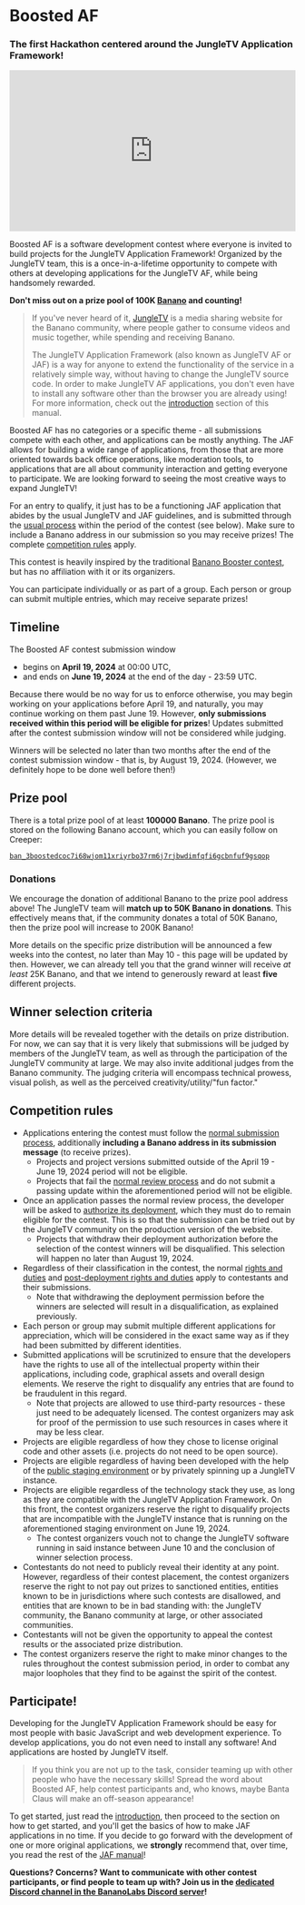 # Boosted AF

<h3>The first Hackathon centered around the JungleTV Application Framework!</h3>

<div style="position: relative; padding-bottom: 56.25%; height: 0; overflow: hidden; margin-top: 1em">
  <iframe style="position: absolute; top: 0; left: 0; width: 100%; height: 100%; margin: 0" src="https://www.youtube.com/embed/K3WHrBgQreQ?si=s4MDofZagneqM86C" title="YouTube video player" frameborder="0" allow="accelerometer; autoplay; clipboard-write; encrypted-media; gyroscope; picture-in-picture; web-share" referrerpolicy="strict-origin-when-cross-origin" allowfullscreen></iframe>
</div>

Boosted AF is a software development contest where everyone is invited to build projects for the JungleTV Application Framework!
Organized by the JungleTV team, this is a once-in-a-lifetime opportunity to compete with others at developing applications for the JungleTV AF, while being handsomely rewarded.

**Don't miss out on a prize pool of 100K [Banano](https://banano.cc) and counting!**

> If you've never heard of it, [JungleTV](https://jungletv.live) is a media sharing website for the Banano community, where people gather to consume videos and music together, while spending and receiving Banano.
>
> The JungleTV Application Framework (also known as JungleTV AF or JAF) is a way for anyone to extend the functionality of the service in a relatively simple way, without having to change the JungleTV source code.
In order to make JungleTV AF applications, you don't even have to install any software other than the browser you are already using!
For more information, check out the [introduction](./introduction/README.md) section of this manual.

Boosted AF has no categories or a specific theme - all submissions compete with each other, and applications can be mostly anything.
The JAF allows for building a wide range of applications, from those that are more oriented towards back office operations, like moderation tools, to applications that are all about community interaction and getting everyone to participate.
We are looking forward to seeing the most creative ways to expand JungleTV!

For an entry to qualify, it just has to be a functioning JAF application that abides by the usual JungleTV and JAF guidelines, and is submitted through the [usual process](manual/review_deployment.md#submitting-an-application) within the period of the contest (see below).
Make sure to include a Banano address in our submission so you may receive prizes!
The complete [competition rules](#competition-rules) apply.

This contest is heavily inspired by the traditional [Banano Booster contest](https://medium.com/banano/show-us-what-you-got-banano-booster-3-announcement-f019a22fae27), but has no affiliation with it or its organizers.

You can participate individually or as part of a group.
Each person or group can submit multiple entries, which may receive separate prizes!

## Timeline

The Boosted AF contest submission window
- begins on **April 19, 2024** at 00:00 UTC,
- and ends on **June 19, 2024** at the end of the day - 23:59 UTC.

Because there would be no way for us to enforce otherwise, you may begin working on your applications before April 19, and naturally, you may continue working on them past June 19.
However, **only submissions received within this period will be eligible for prizes**!
Updates submitted after the contest submission window will not be considered while judging.

Winners will be selected no later than two months after the end of the contest submission window - that is, by August 19, 2024.
(However, we definitely hope to be done well before then!)

## Prize pool

There is a total prize pool of at least **100000 Banano**.
The prize pool is stored on the following Banano account, which you can easily follow on Creeper:

[`ban_3boostedcoc7i68wjom11xriyrbo37rm6j7rjbwdimfqfi6gcbnfuf9gsqop`](https://creeper.banano.cc/account/ban_3boostedcoc7i68wjom11xriyrbo37rm6j7rjbwdimfqfi6gcbnfuf9gsqop)

### Donations

We encourage the donation of additional Banano to the prize pool address above!
The JungleTV team will **match up to 50K Banano in donations**.
This effectively means that, if the community donates a total of 50K Banano, then the prize pool will increase to 200K Banano!

More details on the specific prize distribution will be announced a few weeks into the contest, no later than May 10 - this page will be updated by then.
However, we can already tell you that the grand winner will receive _at least_ 25K Banano, and that we intend to generously reward at least **five** different projects.

## Winner selection criteria

More details will be revealed together with the details on prize distribution.
For now, we can say that it is very likely that submissions will be judged by members of the JungleTV team, as well as through the participation of the JungleTV community at large.
We may also invite additional judges from the Banano community.
The judging criteria will encompass technical prowess, visual polish, as well as the perceived creativity/utility/"fun factor."

## Competition rules

- Applications entering the contest must follow the [normal submission process](manual/review_deployment.md#submitting-an-application), additionally **including a Banano address in its submission message** (to receive prizes).
  - Projects and project versions submitted outside of the April 19 - June 19, 2024 period will not be eligible.
  - Projects that fail the [normal review process](manual/review_deployment.md#scope-of-the-review) and do not submit a passing update within the aforementioned period will not be eligible.
- Once an application passes the normal review process, the developer will be asked to [authorize its deployment](manual/review_deployment.md#deployment), which they must do to remain eligible for the contest.
  This is so that the submission can be tried out by the JungleTV community on the production version of the website.
  - Projects that withdraw their deployment authorization before the selection of the contest winners will be disqualified.
    This selection will happen no later than August 19, 2024.
- Regardless of their classification in the contest, the normal [rights and duties](manual/review_deployment.md#rights-and-duties) and [post-deployment rights and duties](manual/review_deployment.md#post-deployment-rights-and-duties) apply to contestants and their submissions.
  - Note that withdrawing the deployment permission before the winners are selected will result in a disqualification, as explained previously.
- Each person or group may submit multiple different applications for appreciation, which will be considered in the exact same way as if they had been submitted by different identities.
- Submitted applications will be scrutinized to ensure that the developers have the rights to use all of the intellectual property within their applications, including code, graphical assets and overall design elements.
  We reserve the right to disqualify any entries that are found to be fraudulent in this regard.
  - Note that projects are allowed to use third-party resources - these just need to be adequately licensed.
    The contest organizers may ask for proof of the permission to use such resources in cases where it may be less clear.
- Projects are eligible regardless of how they chose to license original code and other assets (i.e. projects do not need to be open source).
- Projects are eligible regardless of having been developed with the help of the [public staging environment](manual/environments_editors.md#the-staging-lab-environment) or by privately spinning up a JungleTV instance.
- Projects are eligible regardless of the technology stack they use, as long as they are compatible with the JungleTV Application Framework.
  On this front, the contest organizers reserve the right to disqualify projects that are incompatible with the JungleTV instance that is running on the aforementioned staging environment on June 19, 2024.
  - The contest organizers vouch not to change the JungleTV software running in said instance between June 10 and the conclusion of winner selection process.
- Contestants do not need to publicly reveal their identity at any point.
  However, regardless of their contest placement, the contest organizers reserve the right to not pay out prizes to sanctioned entities, entities known to be in jurisdictions where such contests are disallowed, and entities that are known to be in bad standing with: the JungleTV community, the Banano community at large, or other associated communities.
- Contestants will not be given the opportunity to appeal the contest results or the associated prize distribution.
- The contest organizers reserve the right to make minor changes to the rules throughout the contest submission period, in order to combat any major loopholes that they find to be against the spirit of the contest.

## Participate!

Developing for the JungleTV Application Framework should be easy for most people with basic JavaScript and web development experience.
To develop applications, you do not even need to install any software!
And applications are hosted by JungleTV itself.

> If you think you are not up to the task, consider teaming up with other people who have the necessary skills!
> Spread the word about Boosted AF, help contest participants and, who knows, maybe Banta Claus will make an off-season appearance!

To get started, just read the [introduction](/introduction/README.md), then proceed to the section on how to get started, and you'll get the basics of how to make JAF applications in no time.
If you decide to go forward with the development of one or more original applications, we **strongly** recommend that, over time, you read the rest of the [JAF manual](/manual/README.md)!

**Questions? Concerns? Want to communicate with other contest participants, or find people to team up with?
Join us in the [dedicated Discord channel in the BananoLabs Discord server](https://discord.gg/YYdJ3Ztf3t)!**